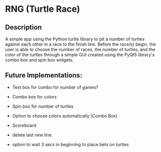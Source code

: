 # RNG (Turtle Race)

## Description
A simple app using the Python turtle library to pit a number of turtles against each other in a race to the finish line. Before the race(s) begin, the user is able to choose the number of races, the number of turtles, and the color of the turtles through a simple GUI created using the PyQt5 library's combo box and spin box widgets. 

## Future Implementations:
- Text box for combo for number of games?
- Combo box for colors
- Spin box for number of turtles

- Option to choose colors automatically (Combo Box)
- Scoreboard 
- delete last new line
- option to wait 3 secs in beginning to place bets on turtles